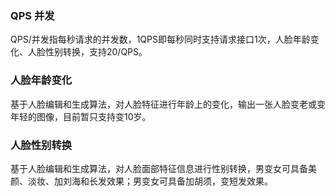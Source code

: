 ### QPS 并发
QPS/并发指每秒请求的并发数，1QPS即每秒同时支持请求接口1次，人脸年龄变化、人脸性别转换，支持20/QPS。

### 人脸年龄变化
基于人脸编辑和生成算法，对人脸特征进行年龄上的变化，输出一张人脸变老或变年轻的图像，目前暂只支持变10岁。

### 人脸性别转换
基于人脸编辑和生成算法，对人脸面部特征信息进行性别转换，男变女可具备美颜、淡妆、加刘海和长发效果；男变女可具备加胡须，变短发效果。



